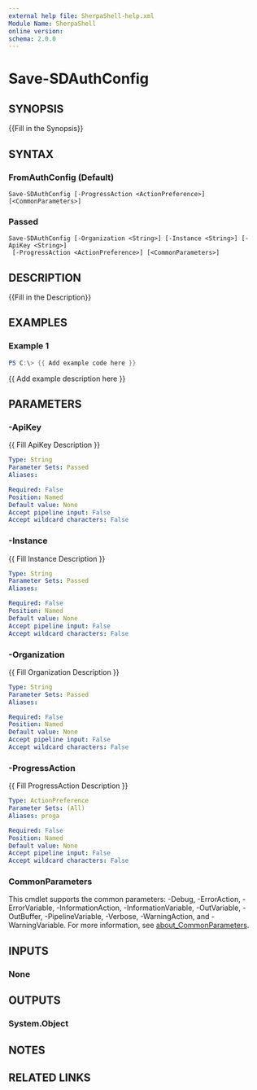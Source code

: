 ```yaml
---
external help file: SherpaShell-help.xml
Module Name: SherpaShell
online version:
schema: 2.0.0
---
```


# Save-SDAuthConfig

## SYNOPSIS
{{Fill in the Synopsis}}

## SYNTAX

### FromAuthConfig (Default)
```
Save-SDAuthConfig [-ProgressAction <ActionPreference>] [<CommonParameters>]
```

### Passed
```
Save-SDAuthConfig [-Organization <String>] [-Instance <String>] [-ApiKey <String>]
 [-ProgressAction <ActionPreference>] [<CommonParameters>]
```

## DESCRIPTION
{{Fill in the Description}}

## EXAMPLES

### Example 1
```powershell
PS C:\> {{ Add example code here }}
```

{{ Add example description here }}

## PARAMETERS

### -ApiKey
{{ Fill ApiKey Description }}

```yaml
Type: String
Parameter Sets: Passed
Aliases:

Required: False
Position: Named
Default value: None
Accept pipeline input: False
Accept wildcard characters: False
```

### -Instance
{{ Fill Instance Description }}

```yaml
Type: String
Parameter Sets: Passed
Aliases:

Required: False
Position: Named
Default value: None
Accept pipeline input: False
Accept wildcard characters: False
```

### -Organization
{{ Fill Organization Description }}

```yaml
Type: String
Parameter Sets: Passed
Aliases:

Required: False
Position: Named
Default value: None
Accept pipeline input: False
Accept wildcard characters: False
```

### -ProgressAction
{{ Fill ProgressAction Description }}

```yaml
Type: ActionPreference
Parameter Sets: (All)
Aliases: proga

Required: False
Position: Named
Default value: None
Accept pipeline input: False
Accept wildcard characters: False
```

### CommonParameters
This cmdlet supports the common parameters: -Debug, -ErrorAction, -ErrorVariable, -InformationAction, -InformationVariable, -OutVariable, -OutBuffer, -PipelineVariable, -Verbose, -WarningAction, and -WarningVariable. For more information, see [about_CommonParameters](http://go.microsoft.com/fwlink/?LinkID=113216).

## INPUTS

### None

## OUTPUTS

### System.Object
## NOTES

## RELATED LINKS
